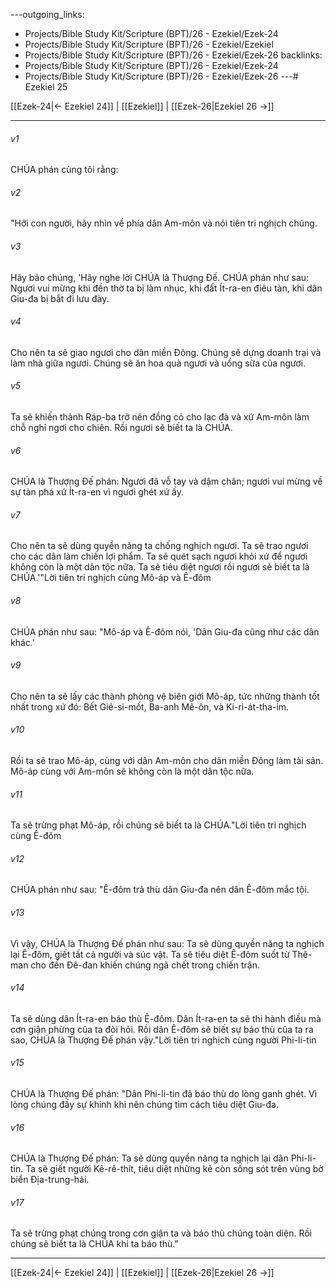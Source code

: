 ---outgoing_links:
  - Projects/Bible Study Kit/Scripture (BPT)/26 - Ezekiel/Ezek-24
  - Projects/Bible Study Kit/Scripture (BPT)/26 - Ezekiel/Ezekiel
  - Projects/Bible Study Kit/Scripture (BPT)/26 - Ezekiel/Ezek-26
backlinks:
  - Projects/Bible Study Kit/Scripture (BPT)/26 - Ezekiel/Ezek-24
  - Projects/Bible Study Kit/Scripture (BPT)/26 - Ezekiel/Ezek-26
---# Ezekiel 25

[[Ezek-24|← Ezekiel 24]] | [[Ezekiel]] | [[Ezek-26|Ezekiel 26 →]]
***



###### v1 
CHÚA phán cùng tôi rằng: 

###### v2 
"Hỡi con người, hãy nhìn về phía dân Am-môn và nói tiên tri nghịch chúng. 

###### v3 
Hãy bảo chúng, 'Hãy nghe lời CHÚA là Thượng Đế. CHÚA phán như sau: Ngươi vui mừng khi đền thờ ta bị làm nhục, khi đất Ít-ra-en điêu tàn, khi dân Giu-đa bị bắt đi lưu đày. 

###### v4 
Cho nên ta sẽ giao ngươi cho dân miền Đông. Chúng sẽ dựng doanh trại và làm nhà giữa ngươi. Chúng sẽ ăn hoa quả ngươi và uống sữa của ngươi. 

###### v5 
Ta sẽ khiến thành Ráp-ba trở nên đồng cỏ cho lạc đà và xứ Am-môn làm chỗ nghỉ ngơi cho chiên. Rồi ngươi sẽ biết ta là CHÚA. 

###### v6 
CHÚA là Thượng Đế phán: Ngươi đã vỗ tay và dậm chân; ngươi vui mừng về sự tàn phá xứ Ít-ra-en vì ngươi ghét xứ ấy. 

###### v7 
Cho nên ta sẽ dùng quyền năng ta chống nghịch ngươi. Ta sẽ trao ngươi cho các dân làm chiến lợi phẩm. Ta sẽ quét sạch ngươi khỏi xứ để ngươi không còn là một dân tộc nữa. Ta sẽ tiêu diệt ngươi rồi ngươi sẽ biết ta là CHÚA.'"Lời tiên tri nghịch cùng Mô-áp và Ê-đôm 

###### v8 
CHÚA phán như sau: "Mô-áp và Ê-đôm nói, 'Dân Giu-đa cũng như các dân khác.' 

###### v9 
Cho nên ta sẽ lấy các thành phòng vệ biên giới Mô-áp, tức những thành tốt nhất trong xứ đó: Bết Giê-si-mốt, Ba-anh Mê-ôn, và Ki-ri-át-tha-im. 

###### v10 
Rồi ta sẽ trao Mô-áp, cùng với dân Am-môn cho dân miền Đông làm tài sản. Mô-áp cùng với Am-môn sẽ không còn là một dân tộc nữa. 

###### v11 
Ta sẽ trừng phạt Mô-áp, rồi chúng sẽ biết ta là CHÚA."Lời tiên tri nghịch cùng Ê-đôm 

###### v12 
CHÚA phán như sau: "Ê-đôm trả thù dân Giu-đa nên dân Ê-đôm mắc tội. 

###### v13 
Vì vậy, CHÚA là Thượng Đế phán như sau: Ta sẽ dùng quyền năng ta nghịch lại Ê-đôm, giết tất cả người và súc vật. Ta sẽ tiêu diệt Ê-đôm suốt từ Thê-man cho đến Đê-đan khiến chúng ngã chết trong chiến trận. 

###### v14 
Ta sẽ dùng dân Ít-ra-en báo thù Ê-đôm. Dân Ít-ra-en ta sẽ thi hành điều mà cơn giận phừng của ta đòi hỏi. Rồi dân Ê-đôm sẽ biết sự báo thù của ta ra sao, CHÚA là Thượng Đế phán vậy."Lời tiên tri nghịch cùng người Phi-li-tin 

###### v15 
CHÚA là Thượng Đế phán: "Dân Phi-li-tin đã báo thù do lòng ganh ghét. Vì lòng chúng đầy sự khinh khi nên chúng tìm cách tiêu diệt Giu-đa. 

###### v16 
CHÚA là Thượng Đế phán: Ta sẽ dùng quyền năng ta nghịch lại dân Phi-li-tin. Ta sẽ giết người Kê-rê-thít, tiêu diệt những kẻ còn sống sót trên vùng bờ biển Địa-trung-hải. 

###### v17 
Ta sẽ trừng phạt chúng trong cơn giận ta và báo thù chúng toàn diện. Rồi chúng sẽ biết ta là CHÚA khi ta báo thù."

***
[[Ezek-24|← Ezekiel 24]] | [[Ezekiel]] | [[Ezek-26|Ezekiel 26 →]]
